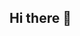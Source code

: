 ## Hi there 👋

<!--
**mikamamutov/mikamamutov** is a ✨ _special_ ✨ repository because its `README.md` (this file) appears on your GitHub profile.'

My first python project NYC Crime

![mid qual mid dim ](https://github.com/user-attachments/assets/097065da-d69d-4573-a4da-49293ab3c414)


Here are some ideas to get you started:

- 🔭 I’m currently working on ...
- 🌱 I’m currently learning ...
- 👯 I’m looking to collaborate on ...
- 🤔 I’m looking for help with ...
- 💬 Ask me about ...
- 📫 How to reach me: ...
- 😄 Pronouns: ...
- ⚡ Fun fact: ...
-->
